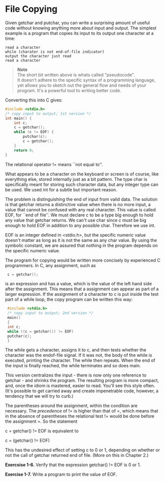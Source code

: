 # File Copying

Given getchar and putchar, you can write a surprising amount of useful code without knowing anything more about input and output. The simplest example is a program that copies its input to its output one character at a time:

```
read a character
while (charater is not end-of-file indicator) 
output the character just read 
read a character
```

>**Note**   
The short bit written above is whats called "pseudocode".  
It doesn't adhere to the specific syntax of a programming language, yet allows you to sketch out the general flow and needs of your program. It's a powerful tool to writing better code.

Converting this into C gives:

```c
#include <stdio.h> 
/* copy input to output; 1st version */ 
int main() { 
    int c; 
    c = getchar(); 
    while (c != EOF) { 
        putchar(c); 
        c = getchar(); 
    } 
    return 0; 
}
```

The relational operator != means ``not equal to''.

What appears to be a character on the keyboard or screen is of course, like everything else, stored internally just as a bit pattern. The type char is specifically meant for storing such character data, but any integer type can be used. We used int for a subtle but important reason.

The problem is distinguishing the end of input from valid data. The solution is that getchar returns a distinctive value when there is no more input, a value that cannot be confused with any real character. This value is called EOF, for ``end of file''. We must declare c to be a type big enough to hold any value that getchar returns. We can't use char since c must be big enough to hold EOF in addition to any possible char. Therefore we use int.

EOF is an integer defined in <stdio.h>, but the specific numeric value doesn't matter as long as it is not the same as any char value. By using the symbolic constant, we are assured that nothing in the program depends on the specific numeric value.

The program for copying would be written more concisely by experienced C programmers. In C, any assignment, such as

```c
 c = getchar();
```

is an expression and has a value, which is the value of the left hand side after the assignment. This means that a assignment can appear as part of a larger expression. If the assignment of a character to c is put inside the test part of a while loop, the copy program can be written this way:

```c
 #include <stdio.h> 
 /* copy input to output; 2nd version */ 
 main() 
 { 
 int c; 
 while ((c = getchar()) != EOF) 
 putchar(c); 
 }
```

The while gets a character, assigns it to c, and then tests whether the character was the endof-file signal. If it was not, the body of the while is executed, printing the character. The while then repeats. When the end of the input is finally reached, the while terminates and so does main.

This version centralizes the input - there is now only one reference to getchar - and shrinks the program. The resulting program is more compact, and, once the idiom is mastered, easier to read. You'll see this style often. (It's possible to get carried away and create impenetrable code, however, a tendency that we will try to curb.)

The parentheses around the assignment, within the condition are necessary. The *precedence* of != is higher than that of =, which means that in the absence of parentheses the relational test != would be done before the assignment =. So the statement

 c = getchar() != EOF is equivalent to

c = (getchar() != EOF)

This has the undesired effect of setting c to 0 or 1, depending on whether or not the call of getchar returned end of file. (More on this in Chapter 2.)

**Exercsise 1-6.** Verify that the expression getchar() != EOF is 0 or 1.

**Exercise 1-7.** Write a program to print the value of EOF.
